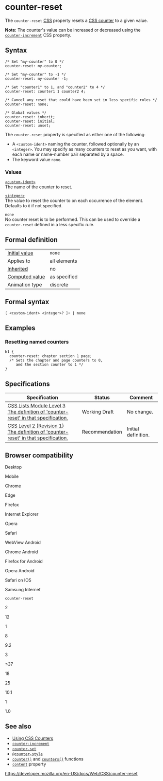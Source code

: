 # counter-reset

The `counter-reset` [CSS](https://developer.mozilla.org/en-US/docs/Web/CSS) property resets a [CSS counter](css_lists_and_counters/using_css_counters) to a given value.

**Note:** The counter's value can be increased or decreased using the [`counter-increment`](counter-increment) CSS property.

## Syntax

    /* Set "my-counter" to 0 */
    counter-reset: my-counter;

    /* Set "my-counter" to -1 */
    counter-reset: my-counter -1;

    /* Set "counter1" to 1, and "counter2" to 4 */
    counter-reset: counter1 1 counter2 4;

    /* Cancel any reset that could have been set in less specific rules */
    counter-reset: none;

    /* Global values */
    counter-reset: inherit;
    counter-reset: initial;
    counter-reset: unset;

The `counter-reset` property is specified as either one of the following:

- A `<custom-ident>` naming the counter, followed optionally by an `<integer>`. You may specify as many counters to reset as you want, with each name or name-number pair separated by a space.
- The keyword value `none`.

### Values

[`<custom-ident>`](custom-ident)  
The name of the counter to reset.

[`<integer>`](integer)  
The value to reset the counter to on each occurrence of the element. Defaults to `0` if not specified.

`none`  
No counter reset is to be performed. This can be used to override a `counter-reset` defined in a less specific rule.

## Formal definition

<table><tbody><tr class="odd"><td><a href="initial_value">Initial value</a></td><td><code>none</code></td></tr><tr class="even"><td>Applies to</td><td>all elements</td></tr><tr class="odd"><td><a href="inheritance">Inherited</a></td><td>no</td></tr><tr class="even"><td><a href="computed_value">Computed value</a></td><td>as specified</td></tr><tr class="odd"><td>Animation type</td><td>discrete</td></tr></tbody></table>

## Formal syntax

    [ <custom-ident> <integer>? ]+ | none

## Examples

### Resetting named counters

    h1 {
      counter-reset: chapter section 1 page;
      /* Sets the chapter and page counters to 0,
         and the section counter to 1 */
    }

## Specifications

<table><thead><tr class="header"><th>Specification</th><th>Status</th><th>Comment</th></tr></thead><tbody><tr class="odd"><td><a href="https://drafts.csswg.org/css-lists-3/#counter-reset">CSS Lists Module Level 3<br />
<span class="small">The definition of 'counter-reset' in that specification.</span></a></td><td><span class="spec-wd">Working Draft</span></td><td>No change.</td></tr><tr class="even"><td><a href="https://www.w3.org/TR/CSS2/generate.html#propdef-counter-reset">CSS Level 2 (Revision 1)<br />
<span class="small">The definition of 'counter-reset' in that specification.</span></a></td><td><span class="spec-rec">Recommendation</span></td><td>Initial definition.</td></tr></tbody></table>

## Browser compatibility

Desktop

Mobile

Chrome

Edge

Firefox

Internet Explorer

Opera

Safari

WebView Android

Chrome Android

Firefox for Android

Opera Android

Safari on IOS

Samsung Internet

`counter-reset`

2

12

1

8

9.2

3

≤37

18

25

10.1

1

1.0

## See also

- [Using CSS Counters](css_lists_and_counters/using_css_counters)
- [`counter-increment`](counter-increment)
- [`counter-set`](counter-set)
- [`@counter-style`](@counter-style)
- [`counter()`](<counter()>) and [`counters()`](<counters()>) functions
- [`content`](content) property

<a href="https://developer.mozilla.org/en-US/docs/Web/CSS/counter-reset" class="_attribution-link">https://developer.mozilla.org/en-US/docs/Web/CSS/counter-reset</a>
